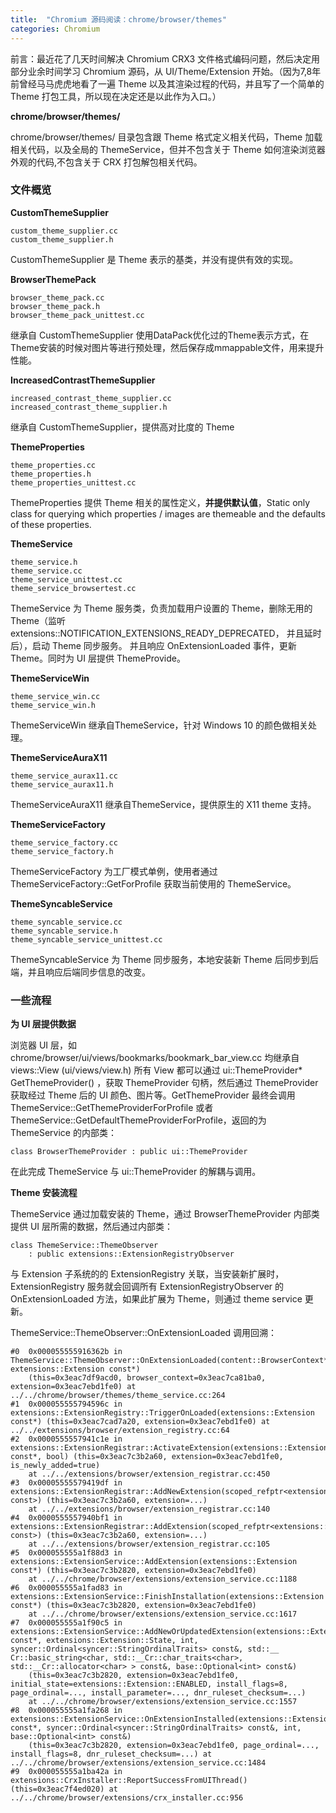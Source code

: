 ```yaml
---
title:  "Chromium 源码阅读：chrome/browser/themes"
categories: Chromium
---
```


前言：最近花了几天时间解决 Chromium CRX3 文件格式编码问题，然后决定用部分业余时间学习 Chromium 源码，从 UI/Theme/Extension 开始。（因为7,8年前曾经马马虎虎地看了一遍 Theme 以及其渲染过程的代码，并且写了一个简单的 Theme 打包工具，所以现在决定还是以此作为入口。）

**chrome/browser/themes/**

chrome/browser/themes/ 目录包含跟 Theme 格式定义相关代码，Theme 加载相关代码，以及全局的 ThemeService，但并不包含关于 Theme 如何渲染浏览器外观的代码,不包含关于 CRX 打包解包相关代码。

### 文件概览

**CustomThemeSupplier**
```
custom_theme_supplier.cc
custom_theme_supplier.h
```
CustomThemeSupplier 是 Theme 表示的基类，并没有提供有效的实现。

**BrowserThemePack**
```
browser_theme_pack.cc
browser_theme_pack.h
browser_theme_pack_unittest.cc
```
继承自 CustomThemeSupplier 使用DataPack优化过的Theme表示方式，在Theme安装的时候对图片等进行预处理，然后保存成mmappable文件，用来提升性能。

**IncreasedContrastThemeSupplier**
```
increased_contrast_theme_supplier.cc
increased_contrast_theme_supplier.h
```
继承自 CustomThemeSupplier，提供高对比度的 Theme

**ThemeProperties**
```
theme_properties.cc
theme_properties.h
theme_properties_unittest.cc
```
ThemeProperties 提供 Theme 相关的属性定义，**并提供默认值**，Static only class for querying which properties / images are themeable and the defaults of these properties.

**ThemeService**
```
theme_service.h
theme_service.cc
theme_service_unittest.cc
theme_service_browsertest.cc
```
ThemeService 为 Theme 服务类，负责加载用户设置的 Theme，删除无用的 Theme（监听 extensions::NOTIFICATION_EXTENSIONS_READY_DEPRECATED， 并且延时后），启动 Theme 同步服务。
并且响应 OnExtensionLoaded 事件，更新 Theme。同时为 UI 层提供 ThemeProvide。

**ThemeServiceWin**
```
theme_service_win.cc
theme_service_win.h
```
ThemeServiceWin 继承自ThemeService，针对 Windows 10 的颜色做相关处理。

**ThemeServiceAuraX11**
```
theme_service_aurax11.cc
theme_service_aurax11.h
```
ThemeServiceAuraX11 继承自ThemeService，提供原生的 X11 theme 支持。

**ThemeServiceFactory**
```
theme_service_factory.cc
theme_service_factory.h
```
ThemeServiceFactory 为工厂模式单例，使用者通过 ThemeServiceFactory::GetForProfile 获取当前使用的 ThemeService。

**ThemeSyncableService**
```
theme_syncable_service.cc
theme_syncable_service.h
theme_syncable_service_unittest.cc
```
ThemeSyncableService 为 Theme 同步服务，本地安装新 Theme 后同步到后端，并且响应后端同步信息的改变。


### 一些流程

**为 UI 层提供数据**

浏览器 UI 层，如 chrome/browser/ui/views/bookmarks/bookmark_bar_view.cc 均继承自 views::View (ui/views/view.h) 所有 View 都可以通过 ui::ThemeProvider* GetThemeProvider() ，获取 ThemeProvider 句柄，然后通过 ThemeProvider 获取经过 Theme 后的 UI 颜色、图片等。GetThemeProvider 最终会调用 ThemeService::GetThemeProviderForProfile 或者 ThemeService::GetDefaultThemeProviderForProfile，返回的为 ThemeService 的内部类： 
```
class BrowserThemeProvider : public ui::ThemeProvider
```
在此完成 ThemeService 与 ui::ThemeProvider 的解耦与调用。

**Theme 安装流程**

ThemeService 通过加载安装的 Theme，通过 BrowserThemeProvider 内部类提供 UI 层所需的数据，然后通过内部类：
```
class ThemeService::ThemeObserver
    : public extensions::ExtensionRegistryObserver
```
与 Extension 子系统的的 ExtensionRegistry 关联，当安装新扩展时，ExtensionRegistry 服务就会回调所有 ExtensionRegistryObserver 的 OnExtensionLoaded 方法，如果此扩展为 Theme，则通过 theme service 更新。

ThemeService::ThemeObserver::OnExtensionLoaded 调用回溯：

```
#0  0x000055555916362b in ThemeService::ThemeObserver::OnExtensionLoaded(content::BrowserContext*, extensions::Extension const*)
    (this=0x3eac7df9acd0, browser_context=0x3eac7ca81ba0, extension=0x3eac7ebd1fe0) at ../../chrome/browser/themes/theme_service.cc:264
#1  0x000055555794596c in extensions::ExtensionRegistry::TriggerOnLoaded(extensions::Extension const*) (this=0x3eac7cad7a20, extension=0x3eac7ebd1fe0) at ../../extensions/browser/extension_registry.cc:64
#2  0x0000555557941c1e in extensions::ExtensionRegistrar::ActivateExtension(extensions::Extension const*, bool) (this=0x3eac7c3b2a60, extension=0x3eac7ebd1fe0, is_newly_added=true)
    at ../../extensions/browser/extension_registrar.cc:450
#3  0x00005555579419df in extensions::ExtensionRegistrar::AddNewExtension(scoped_refptr<extensions::Extension const>) (this=0x3eac7c3b2a60, extension=...)
    at ../../extensions/browser/extension_registrar.cc:140
#4  0x0000555557940bf1 in extensions::ExtensionRegistrar::AddExtension(scoped_refptr<extensions::Extension const>) (this=0x3eac7c3b2a60, extension=...)
    at ../../extensions/browser/extension_registrar.cc:105
#5  0x000055555a1f88d3 in extensions::ExtensionService::AddExtension(extensions::Extension const*) (this=0x3eac7c3b2820, extension=0x3eac7ebd1fe0)
    at ../../chrome/browser/extensions/extension_service.cc:1188
#6  0x000055555a1fad83 in extensions::ExtensionService::FinishInstallation(extensions::Extension const*) (this=0x3eac7c3b2820, extension=0x3eac7ebd1fe0)
    at ../../chrome/browser/extensions/extension_service.cc:1617
#7  0x000055555a1f90c5 in extensions::ExtensionService::AddNewOrUpdatedExtension(extensions::Extension const*, extensions::Extension::State, int, syncer::Ordinal<syncer::StringOrdinalTraits> const&, std::__
Cr::basic_string<char, std::__Cr::char_traits<char>, std::__Cr::allocator<char> > const&, base::Optional<int> const&)
    (this=0x3eac7c3b2820, extension=0x3eac7ebd1fe0, initial_state=extensions::Extension::ENABLED, install_flags=8, page_ordinal=..., install_parameter=..., dnr_ruleset_checksum=...)
    at ../../chrome/browser/extensions/extension_service.cc:1557
#8  0x000055555a1fa268 in extensions::ExtensionService::OnExtensionInstalled(extensions::Extension const*, syncer::Ordinal<syncer::StringOrdinalTraits> const&, int, base::Optional<int> const&)
    (this=0x3eac7c3b2820, extension=0x3eac7ebd1fe0, page_ordinal=..., install_flags=8, dnr_ruleset_checksum=...) at ../../chrome/browser/extensions/extension_service.cc:1484
#9  0x000055555a1ba42a in extensions::CrxInstaller::ReportSuccessFromUIThread() (this=0x3eac7f4ed020) at ../../chrome/browser/extensions/crx_installer.cc:956

```



